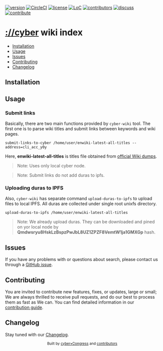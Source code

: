 
[![version](https://img.shields.io/github/release/cybercongress/cyber-wiki-index.svg?style=flat-square)](https://github.com/cybercongress/cyber-wiki-index/releases/latest)
[![CircleCI](https://img.shields.io/circleci/project/github/cybercongress/cyber-wiki-index.svg?style=flat-square)](https://circleci.com/gh/cybercongress/cyber-wiki-index/tree/master)
[![license](https://img.shields.io/badge/License-Cyber-brightgreen.svg?style=flat-square)](https://github.com/cybercongress/cyber-wiki-index/blob/master/LICENSE)
[![LoC](https://tokei.rs/b1/github/cybercongress/cyber-wiki-index)](https://github.com/cybercongress/cyber-wiki-index)
[![contributors](https://img.shields.io/github/contributors/cybercongress/cyber-wiki-index.svg?style=flat-square)](https://github.com/cybercongress/cyber-wiki-index/graphs/contributors)
[![discuss](https://img.shields.io/badge/Join%20Us%20On-Telegram-2599D2.svg?style=flat-square)](https://t.me/fuckgoogle)
[![contribute](https://img.shields.io/badge/contributions-welcome-orange.svg?style=flat-square)](https://github.com/cybercongress/cyber-wiki-index/blob/master/CONTRIBUTING.md)

[://cyber](https://github.com/cybercongress/cyberd) wiki index
==================

  - [Installation](#installation)
  - [Usage](#usage)
  - [Issues](#issues)
  - [Contributing](#contributing)
  - [Changelog](#changelog)

## Installation

## Usage

### Submit links
Basically, there are two main functions provided by `cyber-wiki` tool. 
The first one is to parse wiki titles and submit links between keywords and wiki pages. 
```
submit-links-to-cyber /home/user/enwiki-latest-all-titles --address=cli_acc_y0y
```

Here, **enwiki-latest-all-titles** is titles file obtained from 
 [official Wiki dumps](https://dumps.wikimedia.org/enwiki/latest/enwiki-latest-all-titles-in-ns0.gz).  

> Note: Uses only local cyber node.

> Note: Submit links do not add duras to ipfs.

### Uploading duras to IPFS 
Also, `cyber-wiki` has separate command `upload-duras-to-ipfs` to upload files to local IPFS. 
All duras are collected under single root unixfs directory.
```
upload-duras-to-ipfs /home/user/enwiki-latest-all-titles
```
> Note: We already upload duras. 
They can be downloaded and pined on yor local node by **Qmdwsryu8HskLzBspzPwJbL8UZ1ZPZF8VemtW1ja1GMXGp** hash.

## Issues

If you have any problems with or questions about search, please contact us through a
 [GitHub issue](https://github.com/cybercongress/cyber-wiki-index/issues).

## Contributing

You are invited to contribute new features, fixes, or updates, large or small; We are always thrilled to receive pull
 requests, and do our best to process them as fast as We can. You can find detailed information in our
 [contribution guide](./docs/contributing/contributing.md).


## Changelog

Stay tuned with our [Changelog](./CHANGELOG.md).

<div align="center">
  <sub>Built by
  <a href="https://twitter.com/cyber_devs">cyber•Congress</a> and
  <a href="https://github.com/cybercongress/cyber-wiki-index/graphs/contributors">contributors</a>
</div>
